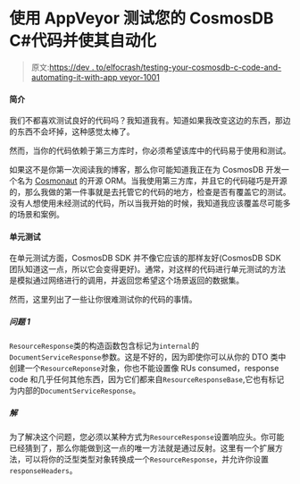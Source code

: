 # 使用 AppVeyor 测试您的 CosmosDB C#代码并使其自动化

> 原文:[https://dev . to/elfocrash/testing-your-cosmosdb-c-code-and-automating-it-with-app veyor-1001](https://dev.to/elfocrash/testing-your-cosmosdb-c-code-and-automating-it-with-appveyor-1001)

#### 简介

我们不都喜欢测试良好的代码吗？我知道我有。知道如果我改变这边的东西，那边的东西不会坏掉，这种感觉太棒了。

然而，当你的代码依赖于第三方库时，你必须希望该库中的代码易于使用和测试。

如果这不是你第一次阅读我的博客，那么你可能知道我正在为 CosmosDB 开发一个名为 [Cosmonaut](https://github.com/Elfocrash/Cosmonaut) 的开源 ORM。当我使用第三方库，并且它的代码碰巧是开源的，那么我做的第一件事就是去托管它的代码的地方，检查是否有覆盖它的测试。没有人想使用未经测试的代码，所以当我开始的时候，我知道我应该覆盖尽可能多的场景和案例。

#### 单元测试

在单元测试方面，CosmosDB SDK 并不像它应该的那样友好(CosmosDB SDK 团队知道这一点，所以它会变得更好)。通常，对这样的代码进行单元测试的方法是模拟通过网络进行的调用，并返回您希望这个场景返回的数据集。

然而，这里列出了一些让你很难测试你的代码的事情。

##### 问题 1

`ResourceResponse`类的构造函数包含标记为`internal`的`DocumentServiceResponse`参数。这是不好的，因为即使你可以从你的 DTO 类中创建一个`ResourceReponse`对象，你也不能设置像 RUs consumed，response code 和几乎任何其他东西，因为它们都来自`ResourceResponseBase`,它也有标记为内部的`DocumentServiceResponse`。

##### 解

为了解决这个问题，您必须以某种方式为`ResourceResponse`设置响应头。你可能已经猜到了，那么你能做到这一点的唯一方法就是通过反射。这里有一个扩展方法，可以将你的泛型类型对象转换成一个`ResourceResponse`，并允许你设置`responseHeaders`。